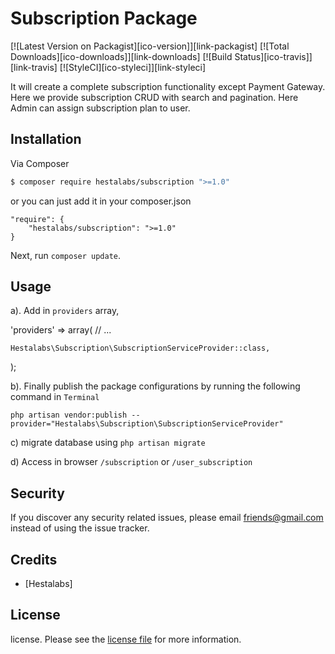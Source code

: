 # Subscription Package

[![Latest Version on Packagist][ico-version]][link-packagist]
[![Total Downloads][ico-downloads]][link-downloads]
[![Build Status][ico-travis]][link-travis]
[![StyleCI][ico-styleci]][link-styleci]

It will create a complete subscription functionality except Payment Gateway.
Here we provide subscription CRUD with search and pagination. Here Admin can assign subscription plan to user.


## Installation

Via Composer

``` bash
$ composer require hestalabs/subscription ">=1.0"
```

or you can just add it in your composer.json

```
"require": {
    "hestalabs/subscription": ">=1.0"
}
```

Next, run `composer update`.

## Usage

a). Add in `providers` array,

'providers' => array(
    // ...

    Hestalabs\Subscription\SubscriptionServiceProvider::class,
);

b). Finally publish the package configurations by running the following command in `Terminal`

`php artisan vendor:publish --provider="Hestalabs\Subscription\SubscriptionServiceProvider"`

c) migrate database using `php artisan migrate`

d) Access in browser `/subscription` or `/user_subscription`

## Security

If you discover any security related issues, please email friends@gmail.com instead of using the issue tracker.

## Credits

- [Hestalabs]

## License

license. Please see the [license file](license.md) for more information.
       

